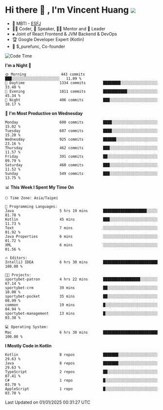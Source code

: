 # Hi there 👋 , I'm Vincent Huang ![](https://komarev.com/ghpvc/?username=Jian-Min-Huang)
- 👀 MBTI - [ESFJ](https://www.16personalities.com/esfj-personality)
- 👨‍💻 Coder, 🎤 Speaker, 👨‍🏫 Mentor and 🚀 Leader
- ♠️ Joint of React Frontend & JVM Backend & DevOps
- 🏆 Google Developer Expert (Kotlin)
- 💼 $_purefunc, Co-founder

<!--START_SECTION:waka-->
![Code Time](http://img.shields.io/badge/Code%20Time-4%2C826%20hrs%2023%20mins-blue)

**I'm a Night 🦉** 

```text
🌞 Morning                443 commits         ███░░░░░░░░░░░░░░░░░░░░░░   11.09 % 
🌆 Daytime                1334 commits        ████████░░░░░░░░░░░░░░░░░   33.40 % 
🌃 Evening                1811 commits        ███████████░░░░░░░░░░░░░░   45.34 % 
🌙 Night                  406 commits         ███░░░░░░░░░░░░░░░░░░░░░░   10.17 % 
```
📅 **I'm Most Productive on Wednesday** 

```text
Monday                   600 commits         ████░░░░░░░░░░░░░░░░░░░░░   15.02 % 
Tuesday                  607 commits         ████░░░░░░░░░░░░░░░░░░░░░   15.20 % 
Wednesday                925 commits         ██████░░░░░░░░░░░░░░░░░░░   23.16 % 
Thursday                 462 commits         ███░░░░░░░░░░░░░░░░░░░░░░   11.57 % 
Friday                   391 commits         ██░░░░░░░░░░░░░░░░░░░░░░░   09.79 % 
Saturday                 460 commits         ███░░░░░░░░░░░░░░░░░░░░░░   11.52 % 
Sunday                   549 commits         ███░░░░░░░░░░░░░░░░░░░░░░   13.75 % 
```


📊 **This Week I Spent My Time On** 

```text
🕑︎ Time Zone: Asia/Taipei

💬 Programming Languages: 
Java                     5 hrs 19 mins       ████████████████████░░░░░   81.78 % 
Kotlin                   45 mins             ███░░░░░░░░░░░░░░░░░░░░░░   11.73 % 
Text                     7 mins              ░░░░░░░░░░░░░░░░░░░░░░░░░   01.92 % 
Java Properties          6 mins              ░░░░░░░░░░░░░░░░░░░░░░░░░   01.72 % 
XML                      6 mins              ░░░░░░░░░░░░░░░░░░░░░░░░░   01.56 % 

🔥 Editors: 
IntelliJ IDEA            6 hrs 30 mins       █████████████████████████   100.00 % 

🐱‍💻 Projects: 
sportybet-patron         4 hrs 22 mins       █████████████████░░░░░░░░   67.14 % 
sportybet-crm            39 mins             ██░░░░░░░░░░░░░░░░░░░░░░░   10.00 % 
sportybet-pocket         35 mins             ██░░░░░░░░░░░░░░░░░░░░░░░   08.99 % 
common                   19 mins             █░░░░░░░░░░░░░░░░░░░░░░░░   04.94 % 
sportybet-management     13 mins             █░░░░░░░░░░░░░░░░░░░░░░░░   03.38 % 

💻 Operating System: 
Mac                      6 hrs 30 mins       █████████████████████████   100.00 % 
```

**I Mostly Code in Kotlin** 

```text
Kotlin                   8 repos             ███████░░░░░░░░░░░░░░░░░░   29.63 % 
Java                     8 repos             ███████░░░░░░░░░░░░░░░░░░   29.63 % 
TypeScript               2 repos             ██░░░░░░░░░░░░░░░░░░░░░░░   07.41 % 
C#                       1 repo              █░░░░░░░░░░░░░░░░░░░░░░░░   03.70 % 
AppleScript              1 repo              █░░░░░░░░░░░░░░░░░░░░░░░░   03.70 % 
```




 Last Updated on 01/01/2025 00:31:27 UTC
<!--END_SECTION:waka-->
